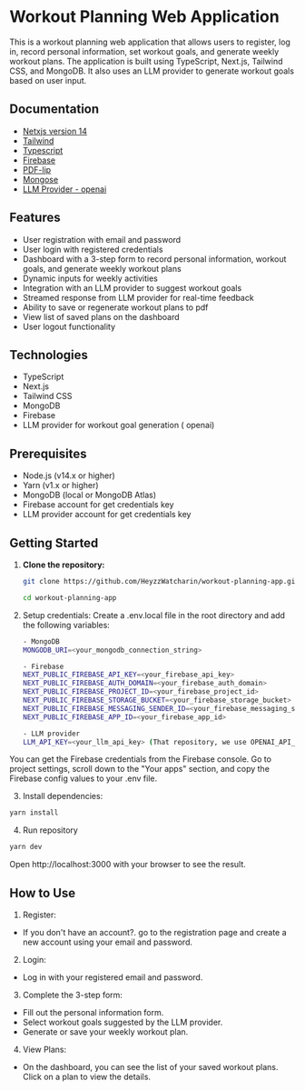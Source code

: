 # Workout Planning Web Application

This is a workout planning web application that allows users to register, log in, record personal information, set workout goals, and generate weekly workout plans. The application is built using TypeScript, Next.js, Tailwind CSS, and MongoDB. It also uses an LLM provider to generate workout goals based on user input.

## Documentation

- [Netxjs version 14](https://nextjs.org/learn-pages-router/basics/create-nextjs-app/setup)
- [Tailwind](https://tailwindcss.com/)
- [Typescript](https://www.typescriptlang.org/)
- [Firebase](https://firebase.google.com/docs/storage?hl=th)
- [PDF-lip](https://www.npmjs.com/package/pdf-lib/v/1.3.1)
- [Mongose](https://mongoosejs.com/)
- [LLM Provider - openai](https://platform.openai.com/docs/concepts)





## Features

- User registration with email and password
- User login with registered credentials
- Dashboard with a 3-step form to record personal information, workout goals, and generate weekly workout plans
- Dynamic inputs for weekly activities
- Integration with an LLM provider to suggest workout goals
- Streamed response from LLM provider for real-time feedback
- Ability to save or regenerate workout plans to pdf
- View list of saved plans on the dashboard
- User logout functionality

## Technologies

- TypeScript
- Next.js
- Tailwind CSS
- MongoDB
- Firebase
- LLM provider for workout goal generation ( openai)

## Prerequisites

- Node.js (v14.x or higher)
- Yarn (v1.x or higher)
- MongoDB (local or MongoDB Atlas)
- Firebase account for get credentials key
- LLM provider account for get credentials key


## Getting Started

1. **Clone the repository:**

   ```bash
   git clone https://github.com/HeyzzWatcharin/workout-planning-app.git

   cd workout-planning-app 

2. Setup credentials:
Create a .env.local file in the root directory and add the following variables:
   ```bash
   - MongoDB
   MONGODB_URI=<your_mongodb_connection_string>

   - Firebase
   NEXT_PUBLIC_FIREBASE_API_KEY=<your_firebase_api_key>
   NEXT_PUBLIC_FIREBASE_AUTH_DOMAIN=<your_firebase_auth_domain>
   NEXT_PUBLIC_FIREBASE_PROJECT_ID=<your_firebase_project_id>
   NEXT_PUBLIC_FIREBASE_STORAGE_BUCKET=<your_firebase_storage_bucket>
   NEXT_PUBLIC_FIREBASE_MESSAGING_SENDER_ID=<your_firebase_messaging_sender_id>
   NEXT_PUBLIC_FIREBASE_APP_ID=<your_firebase_app_id>
   
   - LLM provider
   LLM_API_KEY=<your_llm_api_key> (That repository, we use OPENAI_API_KEY=<your_openai_api_key>)
   ```
You can get the Firebase credentials from the Firebase console. Go to project settings, scroll down to the "Your apps" section, and copy the Firebase config values to your .env file.

3. Install dependencies:
```bash
yarn install
```

4. Run repository
```bash
yarn dev
```
Open http://localhost:3000 with your browser to see the result.

## How to Use
1. Register:
- If you don't have an account?. go to the registration page and create a new account using your email and password.

2. Login:
- Log in with your registered email and password.

3. Complete the 3-step form:
- Fill out the personal information form.
- Select workout goals suggested by the LLM provider.
- Generate or save your weekly workout plan.

4. View Plans:
- On the dashboard, you can see the list of your saved workout plans. Click on a plan to view the details.
